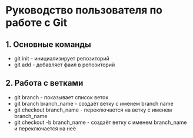 # Руководство пользователя по работе с Git
## 1. Основные команды
* git init - инициализирует репозиторий
* git add - добавляет фаил в репозиторий
## 2. Работа с ветками
* git branch - показывает список веток
* git branch branch_name - создаёт ветку с именем branch name
* git checkout branch_name - переключается на ветку с именем branch_name
* git checkout -b branch_name - создаёт ветку с именем branch_name и переключается на неё
